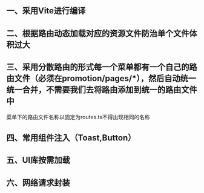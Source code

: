 ## 一、采用Vite进行编译

## 二、根据路由动态加载对应的资源文件防治单个文件体积过大

## 三、采用分散路由的形式每一个菜单都有一个自己的路由文件（必须在promotion/pages/*），然后自动统一统一合并，不需要我们去将路由添加到统一的路由文件中
菜单下的路由文件名称以固定为routes.ts不得出现相同的名称

## 四、常用组件注入（Toast,Button）

## 五、UI库按需加载

## 六、网络请求封装
